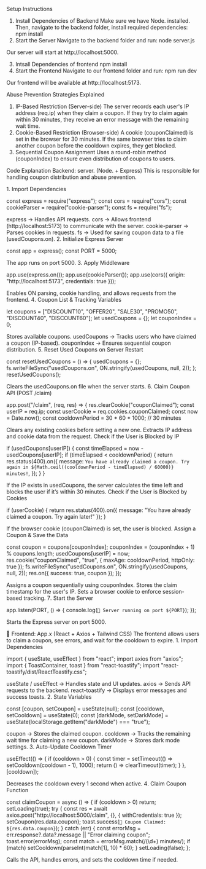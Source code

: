  Setup Instructions
1. Install Dependencies of  Backend
Make sure we have Node. installed. Then, navigate to the backend folder, install required dependencies:
npm install 
2. Start the Server
Navigate to the backend folder and run:
node server.js

Our server will start at http://localhost:5000.

3. Intsall Dependencies of frontend
npm install 
4. Start the Frontend
Navigate to our frontend folder and run:
npm run dev

Our frontend will be available at http://localhost:5173.

   Abuse Prevention Strategies Explained
1. IP-Based Restriction (Server-side)
The server records each user's IP address (req.ip) when they claim a coupon.
If they try to claim again within 30 minutes, they receive an error message with the remaining wait time.
2. Cookie-Based Restriction (Browser-side)
A cookie (couponClaimed) is set in the browser for 30 minutes.
If the same browser tries to claim another coupon before the cooldown expires, they get blocked.
3. Sequential Coupon Assignment
Uses a round-robin method (couponIndex) to ensure even distribution of coupons to users.

 Code Explanation
  Backend: server. (Node. + Express)
This is responsible for handling coupon distribution and abuse prevention.

1️. Import Dependencies

const express = require("express");
const cors = require("cors");
const cookieParser = require("cookie-parser");
const fs = require("fs");

express → Handles API requests.
cors → Allows frontend (http://localhost:5173) to communicate with the server.
cookie-parser → Parses cookies in requests.
fs → Used for saving coupon data to a file (usedCoupons.on).
2. Initialize Express Server

const app = express();
const PORT = 5000;

The app runs on port 5000.
3️. Apply Middleware

app.use(express.on());
app.use(cookieParser());
app.use(cors({ origin: "http://localhost:5173", credentials: true }));

Enables ON parsing, cookie handling, and allows requests from the frontend.
4️. Coupon List & Tracking Variables


let coupons = ["DISCOUNT10", "OFFER20", "SALE30", "PROMO50", "DISCOUNT40", "DISCOUNT60"];
let usedCoupons = {}; 
let couponIndex = 0;

Stores available coupons.
usedCoupons → Tracks users who have claimed a coupon (IP-based).
couponIndex → Ensures sequential coupon distribution.
5️. Reset Used Coupons on Server Restart


const resetUsedCoupons = () => {
  usedCoupons = {};
  fs.writeFileSync("usedCoupons.on", ON.stringify(usedCoupons, null, 2));
};
resetUsedCoupons();

Clears the usedCoupons.on file when the server starts.
6️. Claim Coupon API (POST /claim)


app.post("/claim", (req, res) => {
  res.clearCookie("couponClaimed");
  const userIP = req.ip;
  const userCookie = req.cookies.couponClaimed;
  const now = Date.now();
  const cooldownPeriod = 30 * 60 * 1000; // 30 minutes

Clears any existing cookies before setting a new one.
Extracts IP address and cookie data from the request.
 Check if the User is Blocked by IP


 if (usedCoupons[userIP]) {
    const timeElapsed = now - usedCoupons[userIP];
    if (timeElapsed < cooldownPeriod) {
      return res.status(400).on({
        message: `You have already claimed a coupon. Try again in ${Math.ceil((cooldownPeriod - timeElapsed) / 60000)} minutes!`,
      });
    }
  }

If the IP exists in usedCoupons, the server calculates the time left and blocks the user if it’s within 30 minutes.
 Check if the User is Blocked by Cookies


 if (userCookie) {
    return res.status(400).on({ message: "You have already claimed a coupon. Try again later!" });
  }

If the browser cookie (couponClaimed) is set, the user is blocked.
 Assign a Coupon & Save the Data


 const coupon = coupons[couponIndex];
  couponIndex = (couponIndex + 1) % coupons.length;
  usedCoupons[userIP] = now;
  res.cookie("couponClaimed", "true", { maxAge: cooldownPeriod, httpOnly: true });
  fs.writeFileSync("usedCoupons.on", ON.stringify(usedCoupons, null, 2));
  res.on({ success: true, coupon });
});

Assigns a coupon sequentially using couponIndex.
Stores the claim timestamp for the user's IP.
Sets a browser cookie to enforce session-based tracking.
7️. Start the Server


app.listen(PORT, () => {
  console.log(`🚀 Server running on port ${PORT}`);
});

Starts the Express server on port 5000.

🔹 Frontend: App.x (React + Axios + Tailwind CSS)
The frontend allows users to claim a coupon, see errors, and wait for the cooldown to expire.
1️. Import Dependencies


import { useState, useEffect } from "react";
import axios from "axios";
import { ToastContainer, toast } from "react-toastify";
import "react-toastify/dist/ReactToastify.css";

useState / useEffect → Handles state and UI updates.
axios → Sends API requests to the backend.
react-toastify → Displays error messages and success toasts.
2️. State Variables


const [coupon, setCoupon] = useState(null);
const [cooldown, setCooldown] = useState(0);
const [darkMode, setDarkMode] = useState(localStorage.getItem("darkMode") === "true");

coupon → Stores the claimed coupon.
cooldown → Tracks the remaining wait time for claiming a new coupon.
darkMode → Stores dark mode settings.
3️. Auto-Update Cooldown Timer


useEffect(() => {
  if (cooldown > 0) {
    const timer = setTimeout(() => setCooldown(cooldown - 1), 1000);
    return () => clearTimeout(timer);
  }
}, [cooldown]);

Decreases the cooldown every 1 second when active.
4️. Claim Coupon Function


const claimCoupon = async () => {
  if (cooldown > 0) return;
  setLoading(true);
  try {
    const res = await axios.post("http://localhost:5000/claim", {}, { withCredentials: true });
    setCoupon(res.data.coupon);
    toast.success(`🎉 Coupon Claimed: ${res.data.coupon}`);
  } catch (err) {
    const errorMsg = err.response?.data?.message || "Error claiming coupon";
    toast.error(errorMsg);
    const match = errorMsg.match(/(\d+) minutes/);
    if (match) setCooldown(parseInt(match[1], 10) * 60);
  }
  setLoading(false);
};

Calls the API, handles errors, and sets the cooldown time if needed.

